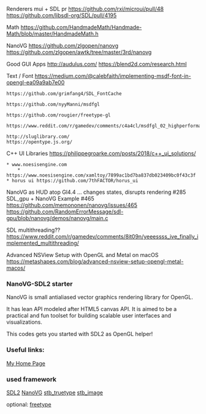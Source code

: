 
Renderers
    mui + SDL pr https://github.com/rxi/microui/pull/48
        https://github.com/libsdl-org/SDL/pull/4195


Math
    https://github.com/HandmadeMath/Handmade-Math/blob/master/HandmadeMath.h

NanoVG
    https://github.com/zlgopen/nanovg
    https://github.com/zlgopen/awtk/tree/master/3rd/nanovg

Good GUI Apps
    http://audulus.com/
    https://blend2d.com/research.html

Text / Font
    https://medium.com/@calebfaith/implementing-msdf-font-in-opengl-ea09a9ab7e00

    https://github.com/grimfang4/SDL_FontCache

    https://github.com/nyyManni/msdfgl

    https://github.com/rougier/freetype-gl

    https://www.reddit.com/r/gamedev/comments/c4a4cl/msdfgl_02_highperformance_scalable_text_rendering/

    http://sluglibrary.com/
    https://opentype.js.org/


C++ UI Libraries https://philippegroarke.com/posts/2018/c++_ui_solutions/

    * www.noesisengine.com
        * https://www.noesisengine.com/xamltoy/7899ac1bd7ba837db023409bc0f43c3f
    * horus ui https://github.com/7thFACTOR/horus_ui

NanoVG as HUD atop Gl4.4 ... changes states, disrupts rendering #285
SDL_gpu + NanoVG Example #465
    https://github.com/memononen/nanovg/issues/465
    https://github.com/RandomErrorMessage/sdl-gpu/blob/nanovg/demos/nanovg/main.c

SDL multithreading??
    https://www.reddit.com/r/gamedev/comments/8it09n/yeeessss_ive_finally_implemented_multithreading/

Advanced NSView Setup with OpenGL and Metal on macOS
    https://metashapes.com/blog/advanced-nsview-setup-opengl-metal-macos/

### NanoVG-SDL2 starter

NanoVG is small antialiased vector graphics rendering library for OpenGL.

It has lean API modeled after HTML5 canvas API. It is aimed to be a practical and fun toolset for building scalable user interfaces and visualizations.

This codes gets you started with SDL2 as OpenGL helper!

### Useful links:

[My Home Page](https://acry.github.io/)

### used framework

[SDL2](https://www.libsdl.org/)
[NanoVG](https://github.com/memononen/NanoVG)
[stb_truetype](http://nothings.org)
[stb_image](http://nothings.org)

optional:
[freetype](http://freetype.org)
